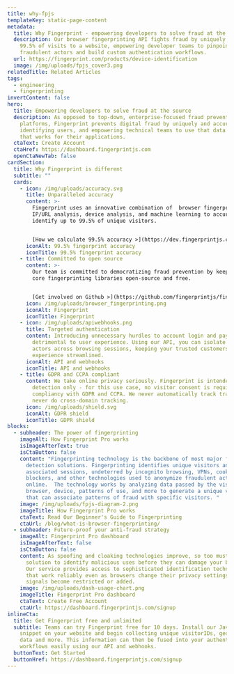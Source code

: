 ```yaml
---
title: why-fpjs
templateKey: static-page-content
metadata:
  title: Why Fingerprint - empowering developers to solve fraud at the source
  description: Our browser fingerprinting API fights fraud by uniquely identifying
    99.5% of visits to a website, empowering developer teams to pinpoint
    fraudulent actors and build custom authentication workflows.
  url: https://fingerprint.com/products/device-identification
  image: /img/uploads/fpjs_cover3.png
relatedTitle: Related Articles
tags:
  - engineering
  - fingerprinting
invertContent: false
hero:
  title: Empowering developers to solve fraud at the source
  description: As opposed to top-down, enterprise-focused fraud prevention
    platforms, Fingerprint prevents digital fraud by uniquely and accurately
    identifying users, and empowering technical teams to use that data in a way
    that works for their applications.
  ctaText: Create Account
  ctaHref: https://dashboard.fingerprintjs.com
  openCtaNewTab: false
cardSection:
  title: Why Fingerprint is different
  subtitle: ""
  cards:
    - icon: /img/uploads/accuracy.svg
      title: Unparalleled accuracy
      content: >-
        Fingerprint uses an innovative combination of  browser fingerprinting,
        IP/URL analysis, device analysis, and machine learning to accurately
        identify up to 99.5% of unique visitors.


        [How we calculate 99.5% accuracy >](https://dev.fingerprintjs.com/docs/understanding-our-995-accuracy)
      iconAlt: 99.5% fingerprint accuracy
      iconTitle: 99.5% fingerprint accuracy
    - title: Committed to open source
      content: >-
        Our team is committed to democratizing fraud prevention by keeping our
        core fingerprinting libraries open-source and free. 


        [Get involved on Github >](https://github.com/fingerprintjs/fingerprintjs)
      icon: /img/uploads/browser_fingerprinting.png
      iconAlt: Fingerprint
      iconTitle: Fingerprint
    - icon: /img/uploads/apiwebhooks.png
      title: Targeted authentication
      content: Introducing unnecessary hurdles to account login and payment can be
        detrimental to user experience. Using our API, you can isolate malicious
        actors across browsing sessions, keeping your trusted customers'
        experience streamlined.
      iconAlt: API and webhooks
      iconTitle: API and webhooks
    - title: GDPR and CCPA compliant
      content: We take online privacy seriously. Fingerprint is intended for fraud
        detection only - for this use case, no visitor consent is required for
        compliancy with GDPR and CCPA. We never automatically track traffic, and
        never do cross-domain tracking.
      icon: /img/uploads/shield.svg
      iconAlt: GDPR shield
      iconTitle: GDPR shield
blocks:
  - subheader: The power of fingerprinting
    imageAlt: How Fingerprint Pro works
    isImageAfterText: true
    isCtaButton: false
    content: "Fingerprinting technology is the backbone of most major fraud
      detection solutions. Fingerprinting identifies unique visitors and
      associated sessions, undeterred by incognito browsing, VPNs, cookie
      blockers, and other technologies used to anonymize fraudulent actors
      online.  The technology works by analyzing data passed by the visitor's
      browser, device, patterns of use, and more to generate a unique visitorID
      that can associate patterns of fraud with specific visitors. "
    image: /img/uploads/fpjs-diagram-2.png
    imageTitle: How Fingerprint Pro works
    ctaText: Read Our Beginner's Guide to Fingerprinting
    ctaUrl: /blog/what-is-browser-fingerprinting/
  - subheader: Future-proof your anti-fraud strategy
    imageAlt: Fingerprint Pro dashboard
    isImageAfterText: false
    isCtaButton: false
    content: As spoofing and cloaking technologies improve, so too must your
      solution to identify malicious uses before they can damage your business.
      Our service provides access to sophisticated identification techniques
      that work reliably even as browsers change their privacy settings and
      signals become restricted or added.
    image: /img/uploads/dash-usage-chart.png
    imageTitle: Fingerprint Pro dashboard
    ctaText: Create Free Account
    ctaUrl: https://dashboard.fingerprintjs.com/signup
inlineCta:
  title: Get Fingerprint free and unlimited
  subtitle: Teams can try Fingerprint free for 10 days. Install our Javascript
    snippet on your website and begin collecting unique visitorIDs, geolocation
    data and more. This information can then be fused into your authentication
    workflows easily using our API and webhooks.
  buttonText: Get Started
  buttonHref: https://dashboard.fingerprintjs.com/signup
---
```

